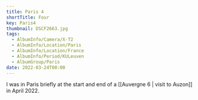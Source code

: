 ```yaml
---
title: Paris 4
shortTitle: Four
key: Paris4
thumbnail: DSCF2663.jpg
tags:
  - AlbumInfo/Camera/X-T2
  - AlbumInfo/Location/Paris
  - AlbumInfo/Location/France
  - AlbumInfo/Period/KULeuven
  - AlbumGroup/Paris
date: 2022-03-24T00:00
---
```

I was in Paris briefly at the start and end of a [[Auvergne 6 | visit to Auzon]] in April 2022.
